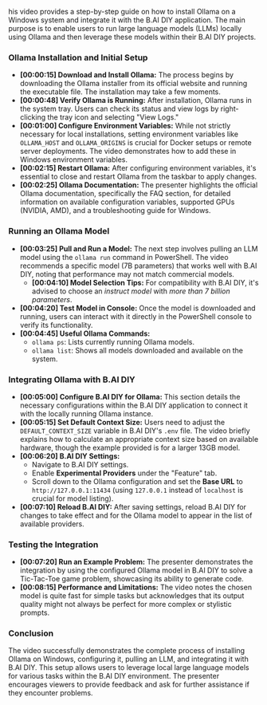 his video provides a step-by-step guide on how to install Ollama on a Windows system and integrate it with the B.AI DIY application. The main purpose is to enable users to run large language models (LLMs) locally using Ollama and then leverage these models within their B.AI DIY projects.

### Ollama Installation and Initial Setup

*   **[00:00:15] Download and Install Ollama:** The process begins by downloading the Ollama installer from its official website and running the executable file. The installation may take a few moments.
*   **[00:00:48] Verify Ollama is Running:** After installation, Ollama runs in the system tray. Users can check its status and view logs by right-clicking the tray icon and selecting "View Logs."
*   **[00:01:00] Configure Environment Variables:** While not strictly necessary for local installations, setting environment variables like `OLLAMA_HOST` and `OLLAMA_ORIGINS` is crucial for Docker setups or remote server deployments. The video demonstrates how to add these in Windows environment variables.
*   **[00:02:15] Restart Ollama:** After configuring environment variables, it's essential to close and restart Ollama from the taskbar to apply changes.
*   **[00:02:25] Ollama Documentation:** The presenter highlights the official Ollama documentation, specifically the FAQ section, for detailed information on available configuration variables, supported GPUs (NVIDIA, AMD), and a troubleshooting guide for Windows.

### Running an Ollama Model

*   **[00:03:25] Pull and Run a Model:** The next step involves pulling an LLM model using the `ollama run` command in PowerShell. The video recommends a specific model (7B parameters) that works well with B.AI DIY, noting that performance may not match commercial models.
    *   **[00:04:10] Model Selection Tips:** For compatibility with B.AI DIY, it's advised to choose an *instruct model* with *more than 7 billion parameters*.
*   **[00:04:20] Test Model in Console:** Once the model is downloaded and running, users can interact with it directly in the PowerShell console to verify its functionality.
*   **[00:04:45] Useful Ollama Commands:**
    *   `ollama ps`: Lists currently running Ollama models.
    *   `ollama list`: Shows all models downloaded and available on the system.

### Integrating Ollama with B.AI DIY

*   **[00:05:00] Configure B.AI DIY for Ollama:** This section details the necessary configurations within the B.AI DIY application to connect it with the locally running Ollama instance.
*   **[00:05:15] Set Default Context Size:** Users need to adjust the `DEFAULT_CONTEXT_SIZE` variable in B.AI DIY's `.env` file. The video briefly explains how to calculate an appropriate context size based on available hardware, though the example provided is for a larger 13GB model.
*   **[00:06:20] B.AI DIY Settings:**
    *   Navigate to B.AI DIY settings.
    *   Enable **Experimental Providers** under the "Feature" tab.
    *   Scroll down to the Ollama configuration and set the **Base URL** to `http://127.0.0.1:11434` (using `127.0.0.1` instead of `localhost` is crucial for model listing).
*   **[00:07:10] Reload B.AI DIY:** After saving settings, reload B.AI DIY for changes to take effect and for the Ollama model to appear in the list of available providers.

### Testing the Integration

*   **[00:07:20] Run an Example Problem:** The presenter demonstrates the integration by using the configured Ollama model in B.AI DIY to solve a Tic-Tac-Toe game problem, showcasing its ability to generate code.
*   **[00:08:15] Performance and Limitations:** The video notes the chosen model is quite fast for simple tasks but acknowledges that its output quality might not always be perfect for more complex or stylistic prompts.

### Conclusion

The video successfully demonstrates the complete process of installing Ollama on Windows, configuring it, pulling an LLM, and integrating it with B.AI DIY. This setup allows users to leverage local large language models for various tasks within the B.AI DIY environment. The presenter encourages viewers to provide feedback and ask for further assistance if they encounter problems.